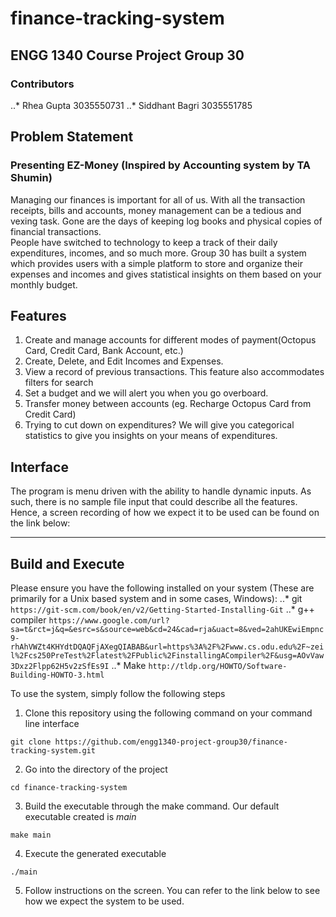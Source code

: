 # finance-tracking-system
## ENGG 1340 Course Project Group 30
### Contributors
..* Rhea Gupta 3035550731
..* Siddhant Bagri 3035551785

## Problem Statement
### Presenting EZ-Money (Inspired by Accounting system by TA Shumin)

Managing our finances is important for all of us. With all the transaction receipts, bills and accounts, money management can be a tedious and vexing task. Gone are the days of keeping log books and physical copies of financial transactions.  
People have switched to technology to keep a track of their daily expenditures, incomes, and so much more. Group 30 has built a system which provides users with a simple platform to store and organize their expenses and incomes and gives statistical insights on them based on your monthly budget.

## Features
1. Create and manage accounts for different modes of payment(Octopus Card, Credit Card, Bank Account, etc.)
2. Create, Delete, and Edit Incomes and Expenses.
3. View a record of previous transactions. This feature also accommodates filters for search
4. Set a budget and we will alert you when you go overboard.
5. Transfer money between accounts (eg. Recharge Octopus Card from Credit Card)
6. Trying to cut down on expenditures? We will give you categorical statistics to give you insights on your means of expenditures. 

## Interface
The program is menu driven with the ability to handle dynamic inputs. As such, there is no sample file input that could describe all the features. Hence, a screen recording of how we expect it to be used can be found on the link below: 

***

## Build and Execute
Please ensure you have the following installed on your system (These are primarily for a Unix based system and in some cases, Windows):
..* git `https://git-scm.com/book/en/v2/Getting-Started-Installing-Git`
..* g++ compiler `https://www.google.com/url?sa=t&rct=j&q=&esrc=s&source=web&cd=24&cad=rja&uact=8&ved=2ahUKEwiEmpnc9-rhAhVWZt4KHYdtDQAQFjAXegQIABAB&url=https%3A%2F%2Fwww.cs.odu.edu%2F~zeil%2Fcs250PreTest%2Flatest%2FPublic%2FinstallingACompiler%2F&usg=AOvVaw3Dxz2Flpp62H5v2zSfEs9I`
..* Make `http://tldp.org/HOWTO/Software-Building-HOWTO-3.html`

To use the system, simply follow the following steps
1. Clone this repository using the following command on your command line interface

`git clone https://github.com/engg1340-project-group30/finance-tracking-system.git`

2. Go into the directory of the project

`cd finance-tracking-system`

3. Build the executable through the make command. Our default executable created is *main*

`make main`

4. Execute the generated executable 

`./main`

5. Follow instructions on the screen. You can refer to the link below to see how we expect the system to be used.